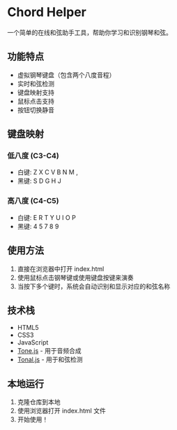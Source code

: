 # Chord Helper

一个简单的在线和弦助手工具，帮助你学习和识别钢琴和弦。

## 功能特点

- 虚拟钢琴键盘（包含两个八度音程）
- 实时和弦检测
- 键盘映射支持
- 鼠标点击支持
- 按钮切换静音

## 键盘映射

### 低八度 (C3-C4)
- 白键: Z X C V B N M ,
- 黑键: S D G H J

### 高八度 (C4-C5)
- 白键: E R T Y U I O P
- 黑键: 4 5 7 8 9

## 使用方法

1. 直接在浏览器中打开 index.html
2. 使用鼠标点击钢琴键或使用键盘按键来演奏
3. 当按下多个键时，系统会自动识别和显示对应的和弦名称

## 技术栈

- HTML5
- CSS3
- JavaScript
- [Tone.js](https://tonejs.github.io/) - 用于音频合成
- [Tonal.js](https://github.com/tonaljs/tonal) - 用于和弦检测

## 本地运行

1. 克隆仓库到本地
2. 使用浏览器打开 index.html 文件
3. 开始使用！